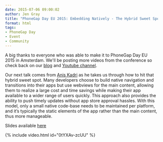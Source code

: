 ```yaml
---
date: 2015-07-06 09:00:02
author: Jen Gray
title: "PhoneGap Day EU 2015: Embedding Natively - The Hybrid Sweet Spot"
format: html
tags:
- PhoneGap Day
- Event
- Community
---
```


A big thanks to everyone who was able to make it to PhoneGap Day EU 2015 in Amsterdam. We'll be posting more videos from the conference so check back on our [blog](http://phonegap.com/blog/tag/phonegap-day/) and [Youtube channel](https://www.youtube.com/user/PhoneGap).

Our next talk comes from [Anis Kadri](https://twitter.com/aniskadri) as he takes us through how to hit that hybrid sweet spot. Many developers choose to build native navigation and transitions into their apps but use webviews for the main content, allowing them to realize a large cost and time savings while making their app available to a wider range of users quickly. This approach also provides the ability to push timely updates without app store approval hassles. With this model, only a small native code-base needs to be maintained per platform, and it’s typically the static elements of the app rather than the main content, thus more manageable.

Slides available [here](https://docs.google.com/presentation/d/1k9G05Q0Z4y2mgoJsH019Zh1GMZy8tEWk0zvHyxskKYo/edit#slide=id.p)

{% include video.html id="0tYXAv-zcUU" %}
